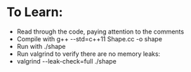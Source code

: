 # To Learn:
 *  Read through the code, paying attention to the comments
 *  Compile with g++ --std=c++11 Shape.cc -o shape
 *  Run with ./shape
 *  Run valgrind to verify there are no memory leaks:
 *  valgrind --leak-check=full ./shape
